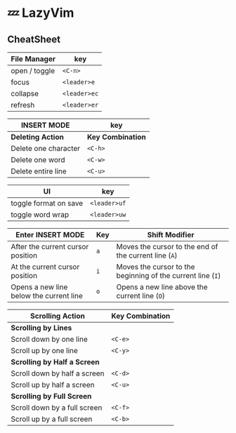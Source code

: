 # 💤 LazyVim

## CheatSheet

| File Manager  | key          |
| ------------- | ------------ |
| open / toggle | `<C-n>`      |
| focus         | `<leader>e`  |
| collapse      | `<leader>ec` |
| refresh       | `<leader>er` |

| INSERT MODE          | key                 |
| -------------------- | ------------------- |
| **Deleting Action**  | **Key Combination** |
| Delete one character | `<C-h>`             |
| Delete one word      | `<C-w>`             |
| Delete entire line   | `<C-u>`             |

| UI | key |
| --------------------- | ------------ |
| toggle format on save | `<leader>uf` |
| toggle word wrap     | `<leader>uw`        |

| Enter INSERT MODE                       | Key | Shift Modifier                                              |
| --------------------------------------- | --- | ----------------------------------------------------------- |
| After the current cursor position       | `a` | Moves the cursor to the end of the current line (`A`)       |
| At the current cursor position          | `i` | Moves the cursor to the beginning of the current line (`I`) |
| Opens a new line below the current line | `o` | Opens a new line above the current line (`O`)               |

| Scrolling Action               | Key Combination |
| ------------------------------ | --------------- |
| **Scrolling by Lines**         |                 |
| Scroll down by one line        | `<C-e>`         |
| Scroll up by one line          | `<C-y>`         |
| **Scrolling by Half a Screen** |                 |
| Scroll down by half a screen   | `<C-d>`         |
| Scroll up by half a screen     | `<C-u>`         |
| **Scrolling by Full Screen**   |                 |
| Scroll down by a full screen   | `<C-f>`         |
| Scroll up by a full screen     | `<C-b>`         |
